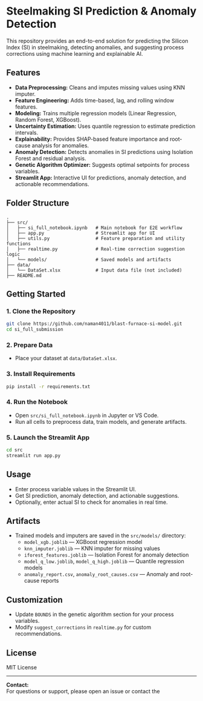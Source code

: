 # Steelmaking SI Prediction & Anomaly Detection

This repository provides an end-to-end solution for predicting the Silicon Index (SI) in steelmaking, detecting anomalies, and suggesting process corrections using machine learning and explainable AI.

## Features

- **Data Preprocessing:** Cleans and imputes missing values using KNN imputer.
- **Feature Engineering:** Adds time-based, lag, and rolling window features.
- **Modeling:** Trains multiple regression models (Linear Regression, Random Forest, XGBoost).
- **Uncertainty Estimation:** Uses quantile regression to estimate prediction intervals.
- **Explainability:** Provides SHAP-based feature importance and root-cause analysis for anomalies.
- **Anomaly Detection:** Detects anomalies in SI predictions using Isolation Forest and residual analysis.
- **Genetic Algorithm Optimizer:** Suggests optimal setpoints for process variables.
- **Streamlit App:** Interactive UI for predictions, anomaly detection, and actionable recommendations.

## Folder Structure

```
.
├── src/
│   ├── si_full_notebook.ipynb   # Main notebook for E2E workflow
│   ├── app.py                   # Streamlit app for UI
│   ├── utils.py                 # Feature preparation and utility functions
│   ├── realtime.py              # Real-time correction suggestion logic
│   └── models/                  # Saved models and artifacts
├── data/
│   └── DataSet.xlsx             # Input data file (not included)
├── README.md
```

## Getting Started

### 1. Clone the Repository

```bash
git clone https://github.com/naman4011/blast-furnace-si-model.git
cd si_full_submission
```

### 2. Prepare Data

- Place your dataset at `data/DataSet.xlsx`.

### 3. Install Requirements

```bash
pip install -r requirements.txt
```

### 4. Run the Notebook

- Open `src/si_full_notebook.ipynb` in Jupyter or VS Code.
- Run all cells to preprocess data, train models, and generate artifacts.

### 5. Launch the Streamlit App

```bash
cd src
streamlit run app.py
```

## Usage

- Enter process variable values in the Streamlit UI.
- Get SI prediction, anomaly detection, and actionable suggestions.
- Optionally, enter actual SI to check for anomalies in real time.

## Artifacts

- Trained models and imputers are saved in the `src/models/` directory:
  - `model_xgb.joblib` — XGBoost regression model
  - `knn_imputer.joblib` — KNN imputer for missing values
  - `iforest_features.joblib` — Isolation Forest for anomaly detection
  - `model_q_low.joblib`, `model_q_high.joblib` — Quantile regression models
  - `anomaly_report.csv`, `anomaly_root_causes.csv` — Anomaly and root-cause reports

## Customization

- Update `BOUNDS` in the genetic algorithm section for your process variables.
- Modify `suggest_corrections` in `realtime.py` for custom recommendations.

## License

MIT License

---

**Contact:**  
For questions or support, please open an issue or contact the